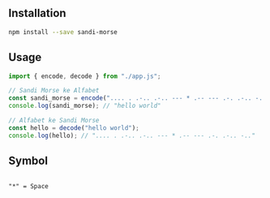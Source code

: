 ## Installation

```sh
npm install --save sandi-morse
```

## Usage

```js
import { encode, decode } from "./app.js";

// Sandi Morse ke Alfabet
const sandi_morse = encode(".... . .-.. .-.. --- * .-- --- .-. .-.. -..");
console.log(sandi_morse); // "hello world"

// Alfabet ke Sandi Morse
const hello = decode("hello world");
console.log(hello); // ".... . .-.. .-.. --- * .-- --- .-. .-.. -.."
```

## Symbol

```

"*" = Space

```
